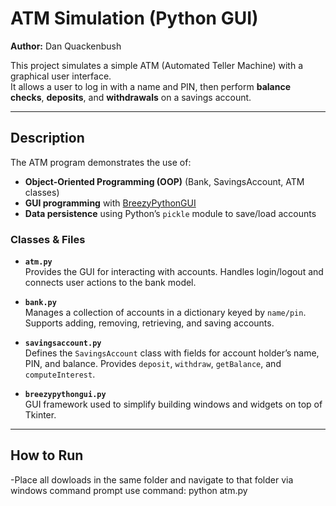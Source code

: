 # ATM Simulation (Python GUI)

**Author:** Dan Quackenbush  

This project simulates a simple ATM (Automated Teller Machine) with a graphical user interface.  
It allows a user to log in with a name and PIN, then perform **balance checks**, **deposits**, and **withdrawals** on a savings account.

---

##  Description

The ATM program demonstrates the use of:
- **Object-Oriented Programming (OOP)** (Bank, SavingsAccount, ATM classes)
- **GUI programming** with [BreezyPythonGUI](http://breezypythongui.com/)
- **Data persistence** using Python’s `pickle` module to save/load accounts

### Classes & Files
- **`atm.py`**  
  Provides the GUI for interacting with accounts. Handles login/logout and connects user actions to the bank model.

- **`bank.py`**  
  Manages a collection of accounts in a dictionary keyed by `name/pin`. Supports adding, removing, retrieving, and saving accounts.

- **`savingsaccount.py`**  
  Defines the `SavingsAccount` class with fields for account holder’s name, PIN, and balance. Provides `deposit`, `withdraw`, `getBalance`, and `computeInterest`.

- **`breezypythongui.py`**  
  GUI framework used to simplify building windows and widgets on top of Tkinter.

---

## How to Run
-Place all dowloads in the same folder and navigate to that folder via windows command prompt
use command: python atm.py

